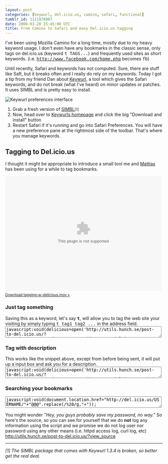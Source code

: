 ```yaml
---
layout: post
categories: [keywurl, del.icio.us, camino, safari, functional]
tumblr_id: 1111978907
date: 2008-03-20 15:45:00 UTC
title: From Camino to Safari and easy Del.icio.us tagging
---
```


I've been using Mozilla Camino for a long time, mostly due to my heavy keyword usage. I don't even have any bookmarks in the classic sense, only tags on del.icio.us (keyword <tt>t TAGS...</tt>) and frequently used sites as short keywords. (i.e. <tt>http://www.facebook.com/home.php</tt> becomes <tt>fb</tt>)

Until recently, Safari and keywords has not computed. Sure, there are stuff like Saft, but it breaks often and I really do rely on my keywords. Today I got a tip from my friend Dan about <a href="http://purefiction.net/keywurl/">Keywurl</a>, a tool which gives the Safari keywords, and do not break (what I've heard) on minor updates or patches. It uses SIMBL and is pretty easy to install.

<img src='/attachments/2008/03/keywurl.png' alt='Keywurl preferences interface' />

<ol>
 <li>Grab a fresh version of <a href="http://www.culater.net/software/SIMBL/SIMBL.php">SIMBL</a><small>[1]</small></li>
 <li>Now, head over to <a href="http://purefiction.net/keywurl/">Keywurls homepage</a> and click the big "Download and install" button</li>
 <li>Restart Safari if it's running and go into Safari Preferences. You will have a new preference pane at the rightmost side of the toolbar. That's where you manage keywords.</li>
</ol>

<h2>Tagging to Del.icio.us</h2>
I thought it might be appropriate to introduce a small tool me and <a href="http://arrelid.com/">Mattias</a> has been using for a while to tag bookmarks.

<embed type="video/quicktime" scale="aspect" src="/attachments/2008/03/tagging-w-delicious.mov" width="500" height="366" pluginspage="http://www.apple.com/quicktime/download/" autoplay="false" controller="true" style="margin-bottom:.4em"></embed>
<small><a href='/attachments/2008/03/tagging-w-delicious.mov' title='tagging-w-delicious.mov'>Download tagging-w-delicious.mov »</a></small>

<h3>Just tag something</h3>
Saving this as a keyword, let's say <b><tt>t</tt></b>, will allow you to tag the web site your visiting by simply typing <tt>t tag1 tag2 ...</tt> in the address field.
<textarea style="width:500px;font-family:monospace;" onfocus="setTimeout('this.select()',100)" onmouseup="this.select()">javascript:void(delicious=open('http://utils.hunch.se/post-to-del.icio.us/?description='+encodeURIComponent(document.title)+'&tags=@@@'+'&url='+window.location.href,'delicious','toolbar=no,width=200,height=250,top=0,left=0'),window.focus())</textarea>

<h3>Tag with description</h3>
This works like the snippet above, except from before being sent, it will put up a input box and ask you for a description.
<textarea style="width:500px;font-family:monospace;" onfocus="setTimeout('this.select()',100)" onmouseup="this.select()">javascript:void(delicious=open('http://utils.hunch.se/post-to-del.icio.us/?description='+encodeURIComponent(document.title)+'&extended='+encodeURIComponent(prompt('Description',''))+'&tags=@@@&url='+window.location.href,'delicious','toolbar=no,width=200,height=250,top=0,left=0'),window.focus());</textarea>

<h3>Searching your bookmarks</h3>
<textarea style="width:500px;font-family:monospace;" onfocus="setTimeout('this.select()',100)" onmouseup="this.select()">javascript:void(document.location.href="http://del.icio.us/USERNAME/"+"@@@".replace(/%20/g,"+"));</textarea>

You might wonder <em>"Hey, you guys probably save my password, no way."</em> So here's the source, so you can see for yourself that we do <b>not</b> log any information using the script and we promise we do not log user nor password using any other means (i.e. httpd access log, curl log, etc)
<a href="http://utils.hunch.se/post-to-del.icio.us/?view_source">http://utils.hunch.se/post-to-del.icio.us/?view_source</a>

<hr />
<em>[1] The SIMBL package that comes with Keywurl 1.3.4 is broken, so better get the real deal.</em>
